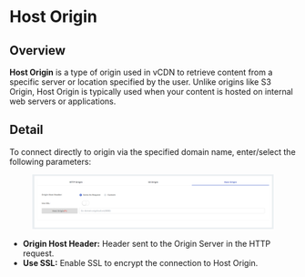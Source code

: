 # Host Origin

## Overview <a href="#tong-quan" id="tong-quan"></a>

**Host Origin** is a type of origin used in vCDN to retrieve content from a specific server or location specified by the user. Unlike origins like S3 Origin, Host Origin is typically used when your content is hosted on internal web servers or applications.

## Detail <a href="#chi-tiet" id="chi-tiet"></a>

To connect directly to origin via the specified domain name, enter/select the following parameters:

<figure><img src="../../../.gitbook/assets/image (9) (1) (1) (1).png" alt=""><figcaption></figcaption></figure>

* **Origin Host Header:** Header sent to the Origin Server in the HTTP request.
* **Use SSL:** Enable SSL to encrypt the connection to Host Origin.
